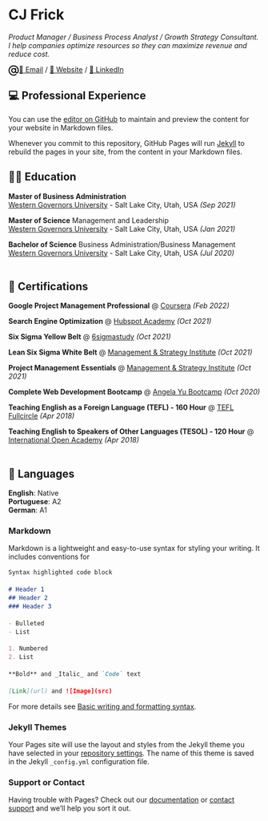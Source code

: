 <h1 id="cj-frick">CJ Frick</h1>

<p><em>Product Manager / Business Process Analyst / Growth Strategy Consultant. <br />I help companies optimize resources so they can maximize revenue and reduce cost.</em> <br /></p>

<p><a href="mailto:cj@cjfrick.com"><img align="left" src="https://github.com/cjfcodes/cv/blob/gh-pages/img/arroba.png" alt="icon | Email" width="21px"/>📧 Email</a> / <a href="https://cjfrick.com/">🔗 Website</a> / <a href="https://www.linkedin.com/in/cjfrick/">💼 LinkedIn</a></p>

<h2 id="-professional-experience">💻 Professional Experience</h2>

You can use the [editor on GitHub](https://github.com/cjfcodes/cv/edit/gh-pages/index.md) to maintain and preview the content for your website in Markdown files.

Whenever you commit to this repository, GitHub Pages will run [Jekyll](https://jekyllrb.com/) to rebuild the pages in your site, from the content in your Markdown files.

<h2 id="-education">🧑‍🎓 Education</h2>

<p><strong>Master of Business Administration</strong> <br />
<a href="https://www.wgu.edu/">Western Governors University</a> - Salt Lake City, Utah, USA <em>(Sep 2021)</em> <br /></p>

<p><strong>Master of Science</strong> Management and Leadership<br />
<a href="https://www.wgu.edu/">Western Governors University</a> - Salt Lake City, Utah, USA <em>(Jan 2021)</em> <br /></p>

<p><strong>Bachelor of Science</strong> Business Administration/Business Management<br />
<a href="https://www.wgu.edu/">Western Governors University</a> - Salt Lake City, Utah, USA <em>(Jul 2020)</em><br /><br /></p>

<h2 id="-certifications">📃 Certifications</h2>

<p><strong>Google Project Management Professional</strong> @ <a href="https://dev.to/">Coursera</a> <em>(Feb 2022)</em> <br /></p>

<p><strong>Search Engine Optimization</strong> @ <a href="https://app.hubspot.com/academy/achievements/2h1k2t1f/en/1/ch-frick/seo">Hubspot Academy</a> <em>(Oct 2021)</em> <br /></p>

<p><strong>Six Sigma Yellow Belt</strong> @ <a href="https://6sigmastudy.com/">6sigmastudy</a> <em>(Oct 2021)</em> <br /></p>

<p><strong>Lean Six Sigma White Belt</strong> @ <a href="https://msicertified.com/">Management & Strategy Institute</a> <em>(Oct 2021)</em> <br /></p>

<p><strong>Project Management Essentials</strong> @ <a href="https://msicertified.com/">Management & Strategy Institute</a> <em>(Oct 2021)</em> <br /></p>

<p><strong>Complete Web Development Bootcamp</strong> @ <a href="https://udemy.com/">Angela Yu Bootcamp</a> <em>(Oct 2020)</em> <br /></p>

<p><strong>Teaching English as a Foreign Language (TEFL) - 160 Hour</strong> @ <a href="https://www.teflfullcircle.com">TEFL Fullcircle</a> <em>(Apr 2018)</em> <br /></p>

<p><strong>Teaching English to Speakers of Other Languages (TESOL) - 120 Hour</strong> @ <a href="https://internationalopenacademy.com">International Open Academy</a> <em>(Apr 2018)</em> <br /><br /></p>

<h2 id="-languages">💬 Languages</h2>

<p><strong>English</strong>: Native <br />
<strong>Portuguese</strong>: A2 <br />
<strong>German</strong>: A1


### Markdown

Markdown is a lightweight and easy-to-use syntax for styling your writing. It includes conventions for

```markdown
Syntax highlighted code block

# Header 1
## Header 2
### Header 3

- Bulleted
- List

1. Numbered
2. List

**Bold** and _Italic_ and `Code` text

[Link](url) and ![Image](src)
```

For more details see [Basic writing and formatting syntax](https://docs.github.com/en/github/writing-on-github/getting-started-with-writing-and-formatting-on-github/basic-writing-and-formatting-syntax).

### Jekyll Themes

Your Pages site will use the layout and styles from the Jekyll theme you have selected in your [repository settings](https://github.com/cjfcodes/cv/settings/pages). The name of this theme is saved in the Jekyll `_config.yml` configuration file.

### Support or Contact

Having trouble with Pages? Check out our [documentation](https://docs.github.com/categories/github-pages-basics/) or [contact support](https://support.github.com/contact) and we’ll help you sort it out.
